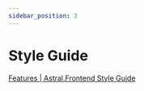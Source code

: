 ```yaml
---
sidebar_position: 3
---
```


# Style Guide

[Features | Astral.Frontend Style Guide](https://kaluga-astral.github.io/style-guide/docs/category/features)
